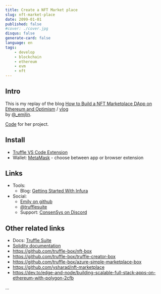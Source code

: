 ```yaml
---
title: Create a NFT Market place
slug: nft-market-place
date: 2099-01-01
published: false
#cover: ./cover.jpg
disqus: false
generate-card: false
language: en
tags:
    - develop
    - blockchain
    - ethereum
    - evm
    - nft
---
```


## Intro

This is my replay of the blog [How to Build a NFT Marketplace DApp on Ethereum and Optimism](https://trufflesuite.com/guides/nft-marketplace/) / [vlog](https://youtu.be/Ie1o34Xh1I4)  
by [@_emjlin](https://twitter.com/_emjlin).  

[Code](https://github.com/truffle-box/nft-marketplace-box) for her project.  

## Install

* [Truffle VS Code Extension](./truffle-vscode-extension)
* Wallet: [MetaMask](https://metamask.io/download/) - choose between app or browser extension

## Links

* Tools:
    * Blog: [Getting Started With Infura](https://blog.infura.io/post/getting-started-with-infura-28e41844cc89)
* Social:
    * [Emily on github](https://github.com/emilyJLin95)
    * [@trufflesuite](https://twitter.com/trufflesuite)
    * Support: [ConsenSys on Discord](https://discord.com/invite/QZzArGyKVT)

## Other related links

* Docs: [Truffle Suite](https://trufflesuite.com/docs/)
* [Solidity documentation](https://docs.soliditylang.org/en/latest/)
* https://github.com/truffle-box/nft-box
* https://github.com/truffle-box/truffle-creator-box
* https://github.com/truffle-box/azure-simple-marketplace-box
* https://github.com/ysharad/nft-marketplace
* https://dev.to/edge-and-node/building-scalable-full-stack-apps-on-ethereum-with-polygon-2cfb

...
